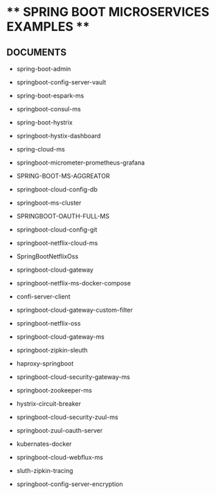 # ** SPRING BOOT MICROSERVICES EXAMPLES ** 

## DOCUMENTS					

* spring-boot-admin	
> 			
* springboot-config-server-vault
>
* spring-boot-espark-ms				
>
* springboot-consul-ms
>
* spring-boot-hystrix				
>
* springboot-hystix-dashboard		
>
* spring-cloud-ms					
>
* springboot-micrometer-prometheus-grafana
>
* SPRING-BOOT-MS-AGGREATOR			
>
* springboot-cloud-config-db			
>
* springboot-ms-cluster
>
* SPRINGBOOT-OAUTH-FULL-MS			
>
* springboot-cloud-config-git			
>
* springboot-netflix-cloud-ms
>
* SpringBootNetflixOss				
>
* springboot-cloud-gateway			
>
* springboot-netflix-ms-docker-compose
>
* confi-server-client				
>
* springboot-cloud-gateway-custom-filter		
>
* springboot-netflix-oss
>
* springboot-cloud-gateway-ms			
>
* springboot-zipkin-sleuth
>
* haproxy-springboot				
>
* springboot-cloud-security-gateway-ms		
>
* springboot-zookeeper-ms
>
* hystrix-circuit-breaker				
>
* springboot-cloud-security-zuul-ms		
>
* springboot-zuul-oauth-server
>
* kubernates-docker				
>
* springboot-cloud-webflux-ms
>
* sluth-zipkin-tracing				
>
* springboot-config-server-encryption
>
